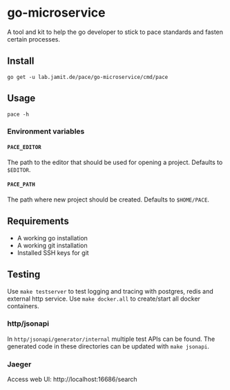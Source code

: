 # go-microservice

A tool and kit to help the go developer to stick to pace standards and fasten certain processes.

## Install

    go get -u lab.jamit.de/pace/go-microservice/cmd/pace

## Usage

    pace -h

### Environment variables

#### `PACE_EDITOR`

The path to the editor that should be used for opening a project. Defaults to `$EDITOR`.

#### `PACE_PATH`

The path where new project should be created. Defaults to `$HOME/PACE`.

## Requirements

* A working go installation
* A working git installation
* Installed SSH keys for git

## Testing

Use `make testserver` to test logging and tracing with postgres, redis and external http service.
Use `make docker.all` to create/start all docker containers.

### http/jsonapi

In `http/jsonapi/generator/internal` multiple test APIs can be found. The
generated code in these directories can be updated with `make jsonapi`.

### Jaeger

Access web UI: http://localhost:16686/search